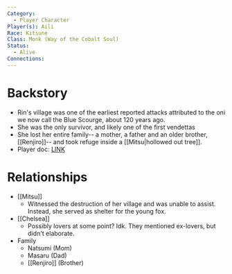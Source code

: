 ```yaml
---
Category:
  - Player Character
Player(s): Aili
Race: Kitsune
Class: Monk (Way of the Cobalt Soul)
Status:
  - Alive
Connections:
---
```

# Backstory

- Rin's village was one of the earliest reported attacks attributed to the oni we now call the Blue Scourge, about 120 years ago.
- She was the only survivor, and likely one of the first vendettas
- She lost her entire family-- a mother, a father and an older brother, [[Renjiro]]-- and took refuge inside a [[Mitsu|hollowed out tree]].
- Player doc: [LINK](https://docs.google.com/document/d/1muT9i9AVnczkjHsu1Ih1E_O0SiQUlBLyMY9oy33D2dw/edit#heading=h.2of2mfkif5oh)

# Relationships

- [[Mitsu]]
	- Witnessed the destruction of her village and was unable to assist. Instead, she served as shelter for the young fox.
- [[Chelsea]]
	- Possibly lovers at some point? Idk. They mentioned ex-lovers, but didn't elaborate.
- Family
	- Natsumi (Mom)
	- Masaru (Dad)
	- [[Renjiro]] (Brother)

